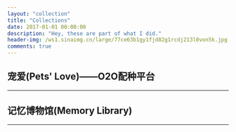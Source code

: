 ```yaml
---
layout: "collection"
title: "Collections"
date: 2017-01-01 00:00:00
description: "Hey, these are part of what I did."
header-img: /ws1.sinaimg.cn/large/77ce63b1gy1fjd82g1rcdj213l0von5k.jpg
comments: true
---
```



## 宠爱(Pets' Love)——O2O配种平台

[<i class="fa fa-github"></i>](https://github.com/terencehyz/Pets-Love)

---

## 记忆博物馆(Memory Library)
[<i class="fa fa-github"></i>](https://github.com/592595/MemoryLibrary)

---

